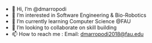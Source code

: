 - 👋 Hi, I’m @dmarropodi
- 👀 I’m interested in Software Engineering & Bio-Robotics
- 🌱 I’m currently learning Computer Science @FAU
- 💞️ I’m looking to collaborate on skill building
- 📫 How to reach me : 
                       Email: dmarropodi2018@fau.edu

<!---
dmarropodi/dmarropodi is a ✨ special ✨ repository because its `README.md` (this file) appears on your GitHub profile.
You can click the Preview link to take a look at your changes.
--->
